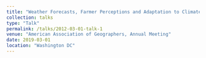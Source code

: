 ```yaml
---
title: "Weather Forecasts, Farmer Perceptions and Adaptation to Climate Change in Sub-Saharan Africa"
collection: talks
type: "Talk"
permalink: /talks/2012-03-01-talk-1
venue: "American Association of Geographers, Annual Meeting"
date: 2019-03-01
location: "Washington DC"
---
```

